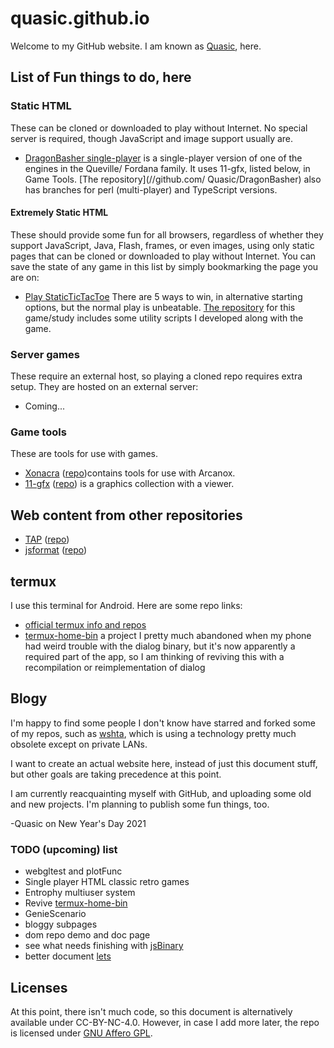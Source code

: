# quasic.github.io
Welcome to my GitHub website.
I am known as [Quasic](//github.com/Quasic), here.

## List of Fun things to do, here
### Static HTML
These can be cloned or downloaded to play without Internet. No special server is required, though JavaScript and image support usually are.

* [DragonBasher single-player](https://quasic.github.io/DragonBasher/client1.htm) is a single-player version of one of the engines in the Queville/ Fordana family. It uses 11-gfx, listed below, in Game Tools. [The repository](//github.com/ Quasic/DragonBasher) also has branches for perl (multi-player) and TypeScript versions.

#### Extremely Static HTML
These should provide some fun for all browsers, regardless of whether they support JavaScript, Java, Flash, frames, or even images, using only static pages that can be cloned or downloaded to play without Internet. You can save the state of any game in this list by simply bookmarking the page you are on:

* [Play StaticTicTacToe](//quasic.github.io/StaticTicTacToe/tictactoe/t.html) There are 5 ways to win, in alternative starting options, but the normal play is unbeatable. [The repository](//github.com/Quasic/StaticTicTacToe) for this game/study includes some utility scripts I developed along with the game.

### Server games
These require an external host, so playing a cloned repo requires extra setup. They are hosted on an external server:

* Coming...

### Game tools
These are tools for use with games.
* [Xonacra](//quasic.github.io/Xonacra) ([repo](//github.com/Quasic/Xonacra))contains tools for use with Arcanox.
* [11-gfx](//quasic.github.io/11-gfx/11-viewer.htm) ([repo](//github.com/Quasic/11-gfx)) is a graphics collection with a viewer.

## Web content from other repositories
* [TAP](//quasic.github.io/TAP) ([repo](//GitHub.com/Quasic/TAP))
* [jsformat](//quasic.github.io/jsformat) ([repo](//GitHub.com/jsformat))

## termux
I use this terminal for Android. Here are some repo links:
* [official termux info and repos](//github.com/termux)
* [termux-home-bin](https://github.com/Quasic/termux-home-bin) a project I pretty much abandoned when my phone had weird trouble with the dialog binary, but it's now apparently a required part of the app, so I am thinking of reviving this with a recompilation or reimplementation of dialog

## Blogy
I'm happy to find some people I don't know have starred
and forked some of my repos, such as [wshta](//github.com/Quasic/wshta),
which is using a technology pretty much obsolete except on private LANs.

I want to create an actual website here, instead of just this document stuff,
but other goals are taking precedence at this point.

I am currently reacquainting myself with GitHub, and uploading some old and new projects.
I'm planning to publish some fun things, too.

-Quasic on New Year's Day 2021

### TODO (upcoming) list
* webgltest and plotFunc
* Single player HTML classic retro games
* Entrophy multiuser system
* Revive [termux-home-bin](//github.com/Quasic/termux-home-bin)
* GenieScenario
* bloggy subpages
* dom repo demo and doc page
* see what needs finishing with [jsBinary](//GitHub.com/Quasic/jsBinary)
* better document [lets](//GitHub.com/Quasic/lets)

## Licenses
At this point, there isn't much code, so this document is alternatively available under CC-BY-NC-4.0. However, in case I add more later, the repo is licensed under [GNU Affero GPL](LICENSE).
